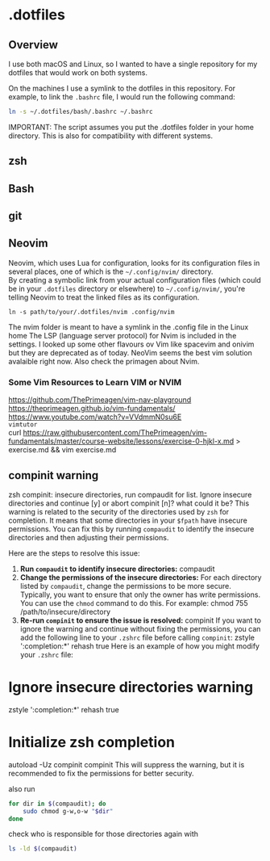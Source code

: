 # .dotfiles

## Overview

I use both macOS and Linux, so I wanted to have a single repository for my dotfiles that would work on both systems.  

On the machines I use a symlink to the dotfiles in this repository.  For example, to link the `.bashrc` file, I would run the following command:

```bash
ln -s ~/.dotfiles/bash/.bashrc ~/.bashrc 
```

IMPORTANT: The script assumes you put the .dotfiles folder in your home directory. This is also for compatibility with different systems.

## zsh

## Bash

## git


## Neovim
Neovim, which uses Lua for configuration, looks for its configuration files in several places, one of which is the `~/.config/nvim/` directory.   
By creating a symbolic link from your actual configuration files (which could be in your `.dotfiles` directory or elsewhere) to `~/.config/nvim/`, you're telling Neovim to treat the linked files as its configuration.  
```
ln -s path/to/your/.dotfiles/nvim .config/nvim
```

The nvim folder is meant to have a symlink in the .config file in the Linux home
The LSP (language server protocol) for Nvim is included in the settings.
I looked up some other flavours ov Vim like spacevim and onivim but they are deprecated as of today. NeoVim seems the best vim solution avalaible right now. Also check the primagen about Nvim.  

### Some Vim Resources to Learn VIM or NVIM
https://github.com/ThePrimeagen/vim-nav-playground  
https://theprimeagen.github.io/vim-fundamentals/  
https://www.youtube.com/watch?v=VVdmmN0su6E  
`vimtutor`  
curl https://raw.githubusercontent.com/ThePrimeagen/vim-fundamentals/master/course-website/lessons/exercise-0-hjkl-x.md > exercise.md && vim exercise.md 


## compinit warning
zsh compinit: insecure directories, run compaudit for list. Ignore insecure directories and continue [y] or abort compinit [n]? what could it be?
This warning is related to the security of the directories used by `zsh` for completion. It means that some directories in your `$fpath` have insecure permissions. You can fix this by running `compaudit` to identify the insecure directories and then adjusting their permissions.

Here are the steps to resolve this issue:

1. **Run `compaudit` to identify insecure directories:**
      compaudit
2. **Change the permissions of the insecure directories:**
   For each directory listed by `compaudit`, change the permissions to be more secure. Typically, you want to ensure that only the owner has write permissions. You can use the `chmod` command to do this. For example:
      chmod 755 /path/to/insecure/directory
3. **Re-run `compinit` to ensure the issue is resolved:**
      compinit
If you want to ignore the warning and continue without fixing the permissions, you can add the following line to your `.zshrc` file before calling `compinit`:
zstyle ':completion:*' rehash true
Here is an example of how you might modify your `.zshrc` file:
# Ignore insecure directories warning
zstyle ':completion:*' rehash true

# Initialize zsh completion
autoload -Uz compinit
compinit
This will suppress the warning, but it is recommended to fix the permissions for better security.

also run
```bash
for dir in $(compaudit); do
    sudo chmod g-w,o-w "$dir"
done
```

check who is responsible for those directories again with 
```bash
ls -ld $(compaudit)
```
